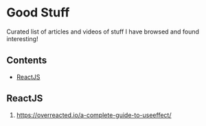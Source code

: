 # Good Stuff
Curated list of articles and videos of stuff I have browsed and found interesting!

## Contents

- [ReactJS](#reactjs)


## ReactJS
1. https://overreacted.io/a-complete-guide-to-useeffect/

